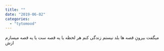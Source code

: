 ```yaml
---
title: ""
date: "2019-06-02"
categories: 
  - "tytomood"
---
```


میگفت بیرونِ قصه ها بلد نیستم زندگی کنم هر لحظه یا یه قصه ست یا یه قصه میسازم ازش
